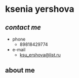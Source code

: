 # ksenia yershova
## *contact me*
- phone
    + 89818429774
- e-mail
    + ksu_ershova@list.ru
## **about me** 
